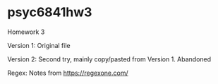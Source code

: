 # psyc6841hw3
Homework 3

Version 1: Original file

Version 2: Second try, mainly copy/pasted from Version 1. Abandoned

Regex: Notes from https://regexone.com/
